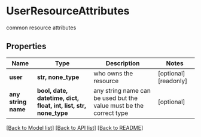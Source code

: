 # UserResourceAttributes

common resource attributes

## Properties
Name | Type | Description | Notes
------------ | ------------- | ------------- | -------------
**user** | **str, none_type** | who owns the resource | [optional] [readonly] 
**any string name** | **bool, date, datetime, dict, float, int, list, str, none_type** | any string name can be used but the value must be the correct type | [optional]

[[Back to Model list]](../README.md#documentation-for-models) [[Back to API list]](../README.md#documentation-for-api-endpoints) [[Back to README]](../README.md)


